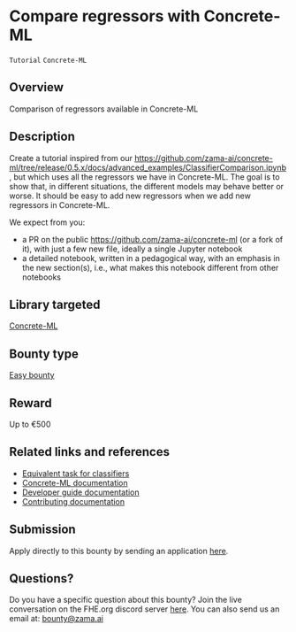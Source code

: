 # Compare regressors with Concrete-ML
`Tutorial` `Concrete-ML`

## Overview
Comparison of regressors available in Concrete-ML

## Description
Create a tutorial inspired from our https://github.com/zama-ai/concrete-ml/tree/release/0.5.x/docs/advanced_examples/ClassifierComparison.ipynb, but which uses all the regressors we have in Concrete-ML. The goal is to show that, in different situations, the different models may behave better or worse. It should be easy to add new regressors when we add new regressors in Concrete-ML.

We expect from you:
- a PR on the public https://github.com/zama-ai/concrete-ml (or a fork of it), with just a few new file, ideally a single Jupyter notebook
- a detailed notebook, written in a pedagogical way, with an emphasis in the new section(s), i.e., what makes this notebook different from other notebooks

## Library targeted
[Concrete-ML](https://github.com/zama-ai/concrete-ml)

## Bounty type
[Easy bounty](https://github.com/zama-ai/bounty-program#easy-bounties)

## Reward
Up to €500

## Related links and references
- [Equivalent task for classifiers](https://github.com/zama-ai/concrete-ml/tree/release/0.5.x/docs/advanced_examples/ClassifierComparison.ipynb)
- [Concrete-ML documentation](https://docs.zama.ai/concrete-ml)
- [Developer guide documentation](https://docs.zama.ai/concrete-ml)
- [Contributing documentation](https://docs.zama.ai/concrete-ml/developer-guide/contributing)

## Submission
Apply directly to this bounty by sending an application [here](https://zama.ai/bounty-program-application).

## Questions?
Do you have a specific question about this bounty? Join the live conversation on the FHE.org discord server [here](https://discord.fhe.org). You can also send us an email at: bounty@zama.ai
